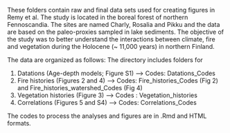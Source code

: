 These folders contain raw and final data sets used for creating figures in Remy et al. 
The study is located in the boreal forest of northern Fennoscandia.
The sites are named Charly, Rosalia and Pikku and the data are based on the paleo-proxies sampled in lake sediments. 
The objective of the study was to better understand the interactions between climate, fire and vegetation during the Holocene (~ 11,000 years) in northern Finland. 


The data are organized as follows: 
The directory includes folders for
1. Datations (Age-depth models; Figure S1) --> Codes: Datations_Codes
2. Fire histories (Figures 2 and 4) --> Codes: Fire_histories_Codes (Fig 2) and Fire_histories_watershed_Codes (Fig 4) 
3. Vegetation histories (Figure 3) --> Codes : Vegetation_histories
4. Correlations (Figures 5 and S4) --> Codes: Correlations_Codes

The codes to process the analyses and figures are in .Rmd and HTML formats. 
